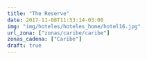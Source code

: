 ```yaml
---
title: "The Reserve"
date: 2017-11-08T11:53:14-03:00
img: "img/hoteles/hoteles_home/hotel16.jpg"
url_zona: ["zonas/caribe/caribe"]
zonas_cadena: ["Caribe"]
draft: true
---
```

